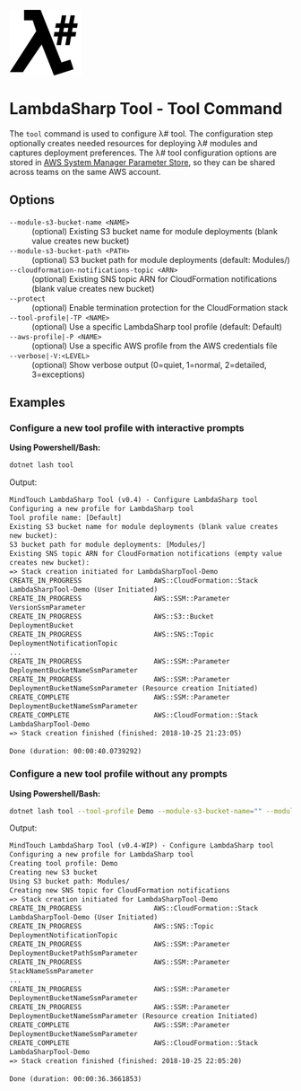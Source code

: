 ![λ#](../../../Docs/LambdaSharp_v2_small.png)

# LambdaSharp Tool - Tool Command

The `tool` command is used to configure λ# tool. The configuration step optionally creates needed resources for deploying λ# modules and captures deployment preferences. The λ# tool configuration options are stored in [AWS System Manager Parameter Store](https://docs.aws.amazon.com/systems-manager/latest/userguide/systems-manager-paramstore.html), so they can be shared across teams on the same AWS account.

## Options

<dl>

<dt><code>--module-s3-bucket-name &lt;NAME&gt;</code></dt>
<dd>(optional) Existing S3 bucket name for module deployments (blank value creates new bucket)</dd>

<dt><code>--module-s3-bucket-path &lt;PATH&gt;</code></dt>
<dd>(optional) S3 bucket path for module deployments (default: Modules/)</dd>

<dt><code>--cloudformation-notifications-topic &lt;ARN&gt;</code></dt>
<dd>(optional) Existing SNS topic ARN for CloudFormation notifications (blank value creates new bucket)</dd>

<dt><code>--protect</code></dt>
<dd>(optional) Enable termination protection for the CloudFormation stack</dd>

<dt><code>--tool-profile|-TP &lt;NAME&gt;</code></dt>
<dd>(optional) Use a specific LambdaSharp tool profile (default: Default)</dd>

<dt><code>--aws-profile|-P &lt;NAME&gt;</code></dt>
<dd>(optional) Use a specific AWS profile from the AWS credentials file</dd>

<dt><code>--verbose|-V:&lt;LEVEL&gt;</code></dt>
<dd>(optional) Show verbose output (0=quiet, 1=normal, 2=detailed, 3=exceptions)</dd>

</dl>

## Examples

### Configure a new tool profile with interactive prompts

__Using Powershell/Bash:__
```bash
dotnet lash tool
```

Output:
```
MindTouch LambdaSharp Tool (v0.4) - Configure LambdaSharp tool
Configuring a new profile for LambdaSharp tool
Tool profile name: [Default]
Existing S3 bucket name for module deployments (blank value creates new bucket):
S3 bucket path for module deployments: [Modules/]
Existing SNS topic ARN for CloudFormation notifications (empty value creates new bucket):
=> Stack creation initiated for LambdaSharpTool-Demo
CREATE_IN_PROGRESS                  AWS::CloudFormation::Stack                              LambdaSharpTool-Demo (User Initiated)
CREATE_IN_PROGRESS                  AWS::SSM::Parameter                                     VersionSsmParameter
CREATE_IN_PROGRESS                  AWS::S3::Bucket                                         DeploymentBucket
CREATE_IN_PROGRESS                  AWS::SNS::Topic                                         DeploymentNotificationTopic
...
CREATE_IN_PROGRESS                  AWS::SSM::Parameter                                     DeploymentBucketNameSsmParameter
CREATE_IN_PROGRESS                  AWS::SSM::Parameter                                     DeploymentBucketNameSsmParameter (Resource creation Initiated)
CREATE_COMPLETE                     AWS::SSM::Parameter                                     DeploymentBucketNameSsmParameter
CREATE_COMPLETE                     AWS::CloudFormation::Stack                              LambdaSharpTool-Demo
=> Stack creation finished (finished: 2018-10-25 21:23:05)

Done (duration: 00:00:40.0739292)
```

### Configure a new tool profile without any prompts

__Using Powershell/Bash:__
```bash
dotnet lash tool --tool-profile Demo --module-s3-bucket-name="" --module-s3-bucket-path="Modules/" --cloudformation-notifications-topic=""
```

Output:
```
MindTouch LambdaSharp Tool (v0.4-WIP) - Configure LambdaSharp tool
Configuring a new profile for LambdaSharp tool
Creating tool profile: Demo
Creating new S3 bucket
Using S3 bucket path: Modules/
Creating new SNS topic for CloudFormation notifications
=> Stack creation initiated for LambdaSharpTool-Demo
CREATE_IN_PROGRESS                  AWS::CloudFormation::Stack                              LambdaSharpTool-Demo (User Initiated)
CREATE_IN_PROGRESS                  AWS::SNS::Topic                                         DeploymentNotificationTopic
CREATE_IN_PROGRESS                  AWS::SSM::Parameter                                     DeploymentBucketPathSsmParameter
CREATE_IN_PROGRESS                  AWS::SSM::Parameter                                     StackNameSsmParameter
...
CREATE_IN_PROGRESS                  AWS::SSM::Parameter                                     DeploymentBucketNameSsmParameter
CREATE_IN_PROGRESS                  AWS::SSM::Parameter                                     DeploymentBucketNameSsmParameter (Resource creation Initiated)
CREATE_COMPLETE                     AWS::SSM::Parameter                                     DeploymentBucketNameSsmParameter
CREATE_COMPLETE                     AWS::CloudFormation::Stack                              LambdaSharpTool-Demo
=> Stack creation finished (finished: 2018-10-25 22:05:20)

Done (duration: 00:00:36.3661853)
```
